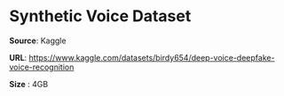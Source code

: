# **Synthetic Voice Dataset**

**Source**: Kaggle

**URL**: https://www.kaggle.com/datasets/birdy654/deep-voice-deepfake-voice-recognition  

**Size** : 4GB
